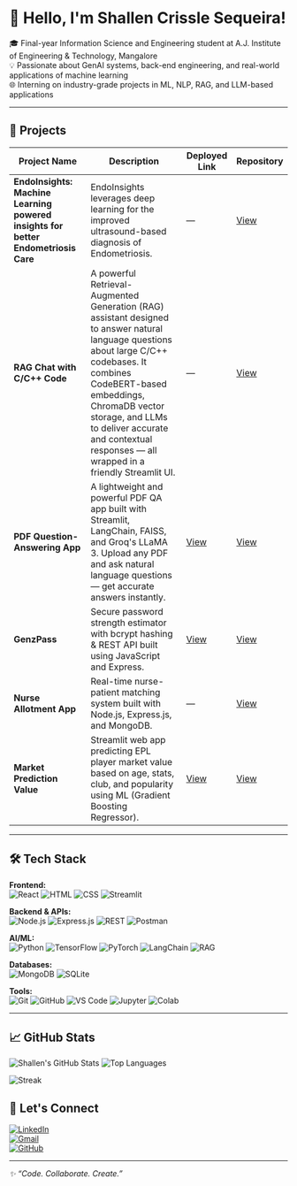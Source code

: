 # 👋 Hello, I'm Shallen Crissle Sequeira!

🎓 Final-year Information Science and Engineering student at A.J. Institute of Engineering & Technology, Mangalore  
💡 Passionate about GenAI systems, back-end engineering, and real-world applications of machine learning  
🌐 Interning on industry-grade projects in ML, NLP, RAG, and LLM-based applications  


---



## 🚀 Projects

| Project Name | Description | Deployed Link | Repository |
|--------------|-------------|----------|-------------|
| **EndoInsights: Machine Learning powered insights for better Endometriosis Care**|EndoInsights leverages deep learning for the improved ultrasound-based diagnosis of Endometriosis.| — | [View](https://github.com/ShallenCrissle/EndoInsights) |
| **RAG Chat with C/C++ Code**|A powerful Retrieval-Augmented Generation (RAG) assistant designed to answer natural language questions about large C/C++ codebases. It combines CodeBERT-based embeddings, ChromaDB vector storage, and LLMs to deliver accurate and contextual responses — all wrapped in a friendly Streamlit UI.| — | [View](https://github.com/ShallenCrissle/RagChatwithCorCpp-Code) |
| **PDF Question-Answering App** | A lightweight and powerful PDF QA app built with Streamlit, LangChain, FAISS, and Groq's LLaMA 3. Upload any PDF and ask natural language questions — get accurate answers instantly. | [View](https://rag-doc-chatbot.streamlit.app/) | [View](https://github.com/ShallenCrissle/rag_document_chatbot) |
| **GenzPass** | Secure password strength estimator with bcrypt hashing & REST API built using JavaScript and Express. | [View](https://genzpass.onrender.com) | [View](https://github.com/ShallenCrissle/GenzPass) |
| **Nurse Allotment App** | Real-time nurse-patient matching system built with Node.js, Express.js, and MongoDB. | — | [View](https://github.com/ShallenCrissle/nursealottment) |
| **Market Prediction Value** | Streamlit web app predicting EPL player market value based on age, stats, club, and popularity using ML (Gradient Boosting Regressor). | [View](https://marketpredictorplayer.streamlit.app/) | [View](https://github.com/ShallenCrissle/MarketPredictorPlayer) |


---

## 🛠️ Tech Stack

**Frontend:**  
![React](https://img.shields.io/badge/-React-61DAFB?logo=react&logoColor=black&style=flat-square) ![HTML](https://img.shields.io/badge/-HTML5-E34F26?logo=html5&logoColor=white&style=flat-square) ![CSS](https://img.shields.io/badge/-CSS3-1572B6?logo=css3&logoColor=white&style=flat-square) ![Streamlit](https://img.shields.io/badge/-Streamlit-FF4B4B?logo=streamlit&logoColor=white&style=flat-square)

**Backend & APIs:**  
![Node.js](https://img.shields.io/badge/-Node.js-339933?logo=node.js&logoColor=white&style=flat-square) ![Express.js](https://img.shields.io/badge/-Express.js-000000?logo=express&logoColor=white&style=flat-square) ![REST](https://img.shields.io/badge/-REST%20API-00599C?logo=api&logoColor=white&style=flat-square) ![Postman](https://img.shields.io/badge/-Postman-FF6C37?logo=postman&logoColor=white&style=flat-square)

**AI/ML:**  
![Python](https://img.shields.io/badge/-Python-3776AB?logo=python&logoColor=white&style=flat-square) ![TensorFlow](https://img.shields.io/badge/-TensorFlow-FF6F00?logo=tensorflow&logoColor=white&style=flat-square) ![PyTorch](https://img.shields.io/badge/-PyTorch-EE4C2C?logo=pytorch&logoColor=white&style=flat-square) ![LangChain](https://img.shields.io/badge/-LangChain-000000?style=flat-square&logo=chainlink&logoColor=white) ![RAG](https://img.shields.io/badge/-RAG-0066CC?style=flat-square)

**Databases:**  
![MongoDB](https://img.shields.io/badge/-MongoDB-47A248?logo=mongodb&logoColor=white&style=flat-square) ![SQLite](https://img.shields.io/badge/-SQLite-003B57?logo=sqlite&logoColor=white&style=flat-square)

**Tools:**  
![Git](https://img.shields.io/badge/-Git-F05032?logo=git&logoColor=white&style=flat-square) ![GitHub](https://img.shields.io/badge/-GitHub-181717?logo=github&logoColor=white&style=flat-square) ![VS Code](https://img.shields.io/badge/-VSCode-007ACC?logo=visual-studio-code&logoColor=white&style=flat-square) ![Jupyter](https://img.shields.io/badge/-Jupyter-F37626?logo=jupyter&logoColor=white&style=flat-square) ![Colab](https://img.shields.io/badge/-Colab-F9AB00?logo=google-colab&logoColor=white&style=flat-square)

---


## 📈 GitHub Stats

![Shallen's GitHub Stats](https://github-readme-stats.vercel.app/api?username=ShallenCrissle&show_icons=true&theme=radical)
![Top Languages](https://github-readme-stats.vercel.app/api/top-langs/?username=ShallenCrissle&layout=compact&theme=radical)

![Streak](https://github-readme-streak-stats.herokuapp.com/?user=ShallenCrissle&theme=radical)   

## 🤝 Let's Connect

[![LinkedIn](https://img.shields.io/badge/-LinkedIn-blue?style=flat-square&logo=linkedin&logoColor=white)](https://www.linkedin.com/in/shallen-crissle-sequeira-83a499325/)  
[![Gmail](https://img.shields.io/badge/-Gmail-D14836?style=flat-square&logo=gmail&logoColor=white)](mailto:shallensequeira1204@gmail.com)  
[![GitHub](https://img.shields.io/badge/-GitHub-181717?style=flat-square&logo=github&logoColor=white)](https://github.com/ShallenCrissle)

---

_✨ “Code. Collaborate. Create.”_
